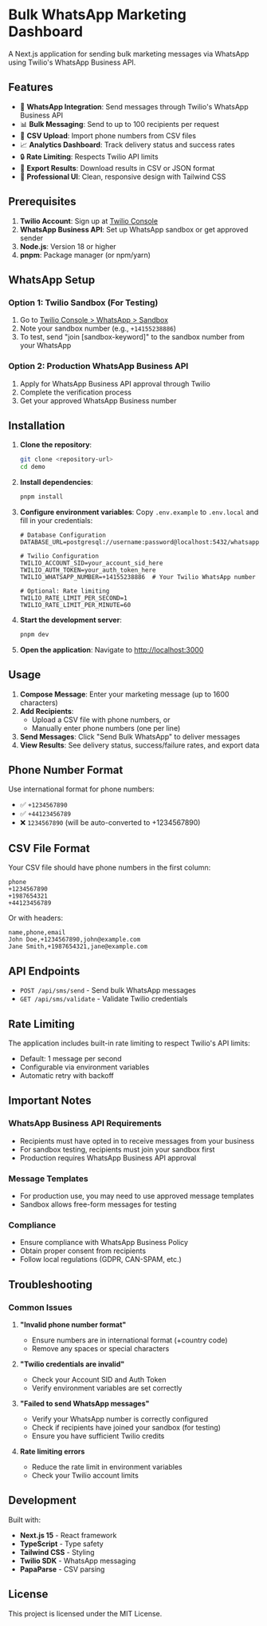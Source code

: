# Bulk WhatsApp Marketing Dashboard

A Next.js application for sending bulk marketing messages via WhatsApp using Twilio's WhatsApp Business API.

## Features

- 📱 **WhatsApp Integration**: Send messages through Twilio's WhatsApp Business API
- 📊 **Bulk Messaging**: Send to up to 100 recipients per request
- 📁 **CSV Upload**: Import phone numbers from CSV files
- 📈 **Analytics Dashboard**: Track delivery status and success rates
- 🔒 **Rate Limiting**: Respects Twilio API limits
- 💾 **Export Results**: Download results in CSV or JSON format
- 🎨 **Professional UI**: Clean, responsive design with Tailwind CSS

## Prerequisites

1. **Twilio Account**: Sign up at [Twilio Console](https://console.twilio.com/)
2. **WhatsApp Business API**: Set up WhatsApp sandbox or get approved sender
3. **Node.js**: Version 18 or higher
4. **pnpm**: Package manager (or npm/yarn)

## WhatsApp Setup

### Option 1: Twilio Sandbox (For Testing)

1. Go to [Twilio Console > WhatsApp > Sandbox](https://console.twilio.com/us1/develop/sms/whatsapp/sandbox)
2. Note your sandbox number (e.g., `+14155238886`)
3. To test, send "join [sandbox-keyword]" to the sandbox number from your WhatsApp

### Option 2: Production WhatsApp Business API

1. Apply for WhatsApp Business API approval through Twilio
2. Complete the verification process
3. Get your approved WhatsApp Business number

## Installation

1. **Clone the repository**:

   ```bash
   git clone <repository-url>
   cd demo
   ```

2. **Install dependencies**:

   ```bash
   pnpm install
   ```

3. **Configure environment variables**:
   Copy `.env.example` to `.env.local` and fill in your credentials:

   ```env
   # Database Configuration
   DATABASE_URL=postgresql://username:password@localhost:5432/whatsapp_dashboard

   # Twilio Configuration
   TWILIO_ACCOUNT_SID=your_account_sid_here
   TWILIO_AUTH_TOKEN=your_auth_token_here
   TWILIO_WHATSAPP_NUMBER=+14155238886  # Your Twilio WhatsApp number

   # Optional: Rate limiting
   TWILIO_RATE_LIMIT_PER_SECOND=1
   TWILIO_RATE_LIMIT_PER_MINUTE=60
   ```

4. **Start the development server**:

   ```bash
   pnpm dev
   ```

5. **Open the application**:
   Navigate to [http://localhost:3000](http://localhost:3000)

## Usage

1. **Compose Message**: Enter your marketing message (up to 1600 characters)
2. **Add Recipients**:
   - Upload a CSV file with phone numbers, or
   - Manually enter phone numbers (one per line)
3. **Send Messages**: Click "Send Bulk WhatsApp" to deliver messages
4. **View Results**: See delivery status, success/failure rates, and export data

## Phone Number Format

Use international format for phone numbers:

- ✅ `+1234567890`
- ✅ `+44123456789`
- ❌ `1234567890` (will be auto-converted to +1234567890)

## CSV File Format

Your CSV file should have phone numbers in the first column:

```csv
phone
+1234567890
+1987654321
+44123456789
```

Or with headers:

```csv
name,phone,email
John Doe,+1234567890,john@example.com
Jane Smith,+1987654321,jane@example.com
```

## API Endpoints

- `POST /api/sms/send` - Send bulk WhatsApp messages
- `GET /api/sms/validate` - Validate Twilio credentials

## Rate Limiting

The application includes built-in rate limiting to respect Twilio's API limits:

- Default: 1 message per second
- Configurable via environment variables
- Automatic retry with backoff

## Important Notes

### WhatsApp Business API Requirements

- Recipients must have opted in to receive messages from your business
- For sandbox testing, recipients must join your sandbox first
- Production requires WhatsApp Business API approval

### Message Templates

- For production use, you may need to use approved message templates
- Sandbox allows free-form messages for testing

### Compliance

- Ensure compliance with WhatsApp Business Policy
- Obtain proper consent from recipients
- Follow local regulations (GDPR, CAN-SPAM, etc.)

## Troubleshooting

### Common Issues

1. **"Invalid phone number format"**

   - Ensure numbers are in international format (+country code)
   - Remove any spaces or special characters

2. **"Twilio credentials are invalid"**

   - Check your Account SID and Auth Token
   - Verify environment variables are set correctly

3. **"Failed to send WhatsApp messages"**

   - Verify your WhatsApp number is correctly configured
   - Check if recipients have joined your sandbox (for testing)
   - Ensure you have sufficient Twilio credits

4. **Rate limiting errors**
   - Reduce the rate limit in environment variables
   - Check your Twilio account limits

## Development

Built with:

- **Next.js 15** - React framework
- **TypeScript** - Type safety
- **Tailwind CSS** - Styling
- **Twilio SDK** - WhatsApp messaging
- **PapaParse** - CSV parsing

## License

This project is licensed under the MIT License.
